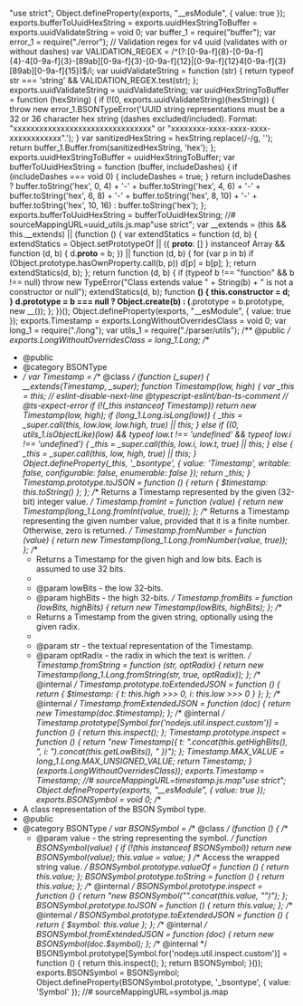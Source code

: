 "use strict";
Object.defineProperty(exports, "__esModule", { value: true });
exports.bufferToUuidHexString = exports.uuidHexStringToBuffer = exports.uuidValidateString = void 0;
var buffer_1 = require("buffer");
var error_1 = require("./error");
// Validation regex for v4 uuid (validates with or without dashes)
var VALIDATION_REGEX = /^(?:[0-9a-f]{8}-[0-9a-f]{4}-4[0-9a-f]{3}-[89ab][0-9a-f]{3}-[0-9a-f]{12}|[0-9a-f]{12}4[0-9a-f]{3}[89ab][0-9a-f]{15})$/i;
var uuidValidateString = function (str) {
    return typeof str === 'string' && VALIDATION_REGEX.test(str);
};
exports.uuidValidateString = uuidValidateString;
var uuidHexStringToBuffer = function (hexString) {
    if (!(0, exports.uuidValidateString)(hexString)) {
        throw new error_1.BSONTypeError('UUID string representations must be a 32 or 36 character hex string (dashes excluded/included). Format: "xxxxxxxxxxxxxxxxxxxxxxxxxxxxxxxx" or "xxxxxxxx-xxxx-xxxx-xxxx-xxxxxxxxxxxx".');
    }
    var sanitizedHexString = hexString.replace(/-/g, '');
    return buffer_1.Buffer.from(sanitizedHexString, 'hex');
};
exports.uuidHexStringToBuffer = uuidHexStringToBuffer;
var bufferToUuidHexString = function (buffer, includeDashes) {
    if (includeDashes === void 0) { includeDashes = true; }
    return includeDashes
        ? buffer.toString('hex', 0, 4) +
            '-' +
            buffer.toString('hex', 4, 6) +
            '-' +
            buffer.toString('hex', 6, 8) +
            '-' +
            buffer.toString('hex', 8, 10) +
            '-' +
            buffer.toString('hex', 10, 16)
        : buffer.toString('hex');
};
exports.bufferToUuidHexString = bufferToUuidHexString;
//# sourceMappingURL=uuid_utils.js.map                                                                                                                                                                                                                                                                                                                                                                                                                                                                                                                                                                                                                                                                                                                                                                                                                                                                                                                                                                                                                                                                                                                                                                                                                                                                                                                                                                                                                                                                                                                                                                                                                                                                                                                                                                                                                                                                                                                                                                                                                                                                                                                                                                                                                                                                                                                                                                                                                                                                                                 "use strict";
var __extends = (this && this.__extends) || (function () {
    var extendStatics = function (d, b) {
        extendStatics = Object.setPrototypeOf ||
            ({ __proto__: [] } instanceof Array && function (d, b) { d.__proto__ = b; }) ||
            function (d, b) { for (var p in b) if (Object.prototype.hasOwnProperty.call(b, p)) d[p] = b[p]; };
        return extendStatics(d, b);
    };
    return function (d, b) {
        if (typeof b !== "function" && b !== null)
            throw new TypeError("Class extends value " + String(b) + " is not a constructor or null");
        extendStatics(d, b);
        function __() { this.constructor = d; }
        d.prototype = b === null ? Object.create(b) : (__.prototype = b.prototype, new __());
    };
})();
Object.defineProperty(exports, "__esModule", { value: true });
exports.Timestamp = exports.LongWithoutOverridesClass = void 0;
var long_1 = require("./long");
var utils_1 = require("./parser/utils");
/** @public */
exports.LongWithoutOverridesClass = long_1.Long;
/**
 * @public
 * @category BSONType
 * */
var Timestamp = /** @class */ (function (_super) {
    __extends(Timestamp, _super);
    function Timestamp(low, high) {
        var _this = this;
        // eslint-disable-next-line @typescript-eslint/ban-ts-comment
        // @ts-expect-error
        if (!(_this instanceof Timestamp))
            return new Timestamp(low, high);
        if (long_1.Long.isLong(low)) {
            _this = _super.call(this, low.low, low.high, true) || this;
        }
        else if ((0, utils_1.isObjectLike)(low) && typeof low.t !== 'undefined' && typeof low.i !== 'undefined') {
            _this = _super.call(this, low.i, low.t, true) || this;
        }
        else {
            _this = _super.call(this, low, high, true) || this;
        }
        Object.defineProperty(_this, '_bsontype', {
            value: 'Timestamp',
            writable: false,
            configurable: false,
            enumerable: false
        });
        return _this;
    }
    Timestamp.prototype.toJSON = function () {
        return {
            $timestamp: this.toString()
        };
    };
    /** Returns a Timestamp represented by the given (32-bit) integer value. */
    Timestamp.fromInt = function (value) {
        return new Timestamp(long_1.Long.fromInt(value, true));
    };
    /** Returns a Timestamp representing the given number value, provided that it is a finite number. Otherwise, zero is returned. */
    Timestamp.fromNumber = function (value) {
        return new Timestamp(long_1.Long.fromNumber(value, true));
    };
    /**
     * Returns a Timestamp for the given high and low bits. Each is assumed to use 32 bits.
     *
     * @param lowBits - the low 32-bits.
     * @param highBits - the high 32-bits.
     */
    Timestamp.fromBits = function (lowBits, highBits) {
        return new Timestamp(lowBits, highBits);
    };
    /**
     * Returns a Timestamp from the given string, optionally using the given radix.
     *
     * @param str - the textual representation of the Timestamp.
     * @param optRadix - the radix in which the text is written.
     */
    Timestamp.fromString = function (str, optRadix) {
        return new Timestamp(long_1.Long.fromString(str, true, optRadix));
    };
    /** @internal */
    Timestamp.prototype.toExtendedJSON = function () {
        return { $timestamp: { t: this.high >>> 0, i: this.low >>> 0 } };
    };
    /** @internal */
    Timestamp.fromExtendedJSON = function (doc) {
        return new Timestamp(doc.$timestamp);
    };
    /** @internal */
    Timestamp.prototype[Symbol.for('nodejs.util.inspect.custom')] = function () {
        return this.inspect();
    };
    Timestamp.prototype.inspect = function () {
        return "new Timestamp({ t: ".concat(this.getHighBits(), ", i: ").concat(this.getLowBits(), " })");
    };
    Timestamp.MAX_VALUE = long_1.Long.MAX_UNSIGNED_VALUE;
    return Timestamp;
}(exports.LongWithoutOverridesClass));
exports.Timestamp = Timestamp;
//# sourceMappingURL=timestamp.js.map                                    "use strict";
Object.defineProperty(exports, "__esModule", { value: true });
exports.BSONSymbol = void 0;
/**
 * A class representation of the BSON Symbol type.
 * @public
 * @category BSONType
 */
var BSONSymbol = /** @class */ (function () {
    /**
     * @param value - the string representing the symbol.
     */
    function BSONSymbol(value) {
        if (!(this instanceof BSONSymbol))
            return new BSONSymbol(value);
        this.value = value;
    }
    /** Access the wrapped string value. */
    BSONSymbol.prototype.valueOf = function () {
        return this.value;
    };
    BSONSymbol.prototype.toString = function () {
        return this.value;
    };
    /** @internal */
    BSONSymbol.prototype.inspect = function () {
        return "new BSONSymbol(\"".concat(this.value, "\")");
    };
    BSONSymbol.prototype.toJSON = function () {
        return this.value;
    };
    /** @internal */
    BSONSymbol.prototype.toExtendedJSON = function () {
        return { $symbol: this.value };
    };
    /** @internal */
    BSONSymbol.fromExtendedJSON = function (doc) {
        return new BSONSymbol(doc.$symbol);
    };
    /** @internal */
    BSONSymbol.prototype[Symbol.for('nodejs.util.inspect.custom')] = function () {
        return this.inspect();
    };
    return BSONSymbol;
}());
exports.BSONSymbol = BSONSymbol;
Object.defineProperty(BSONSymbol.prototype, '_bsontype', { value: 'Symbol' });
//# sourceMappingURL=symbol.js.map                                                                                                                                                                                                                                                                                                                                                                                                                                                                                                                                                                                                                                                                                                                                                                                                                                                                                                                                                                                                                                                                                                                                                                                                                                                                                                                                                                                                                                                                                                                                                